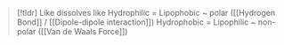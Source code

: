 >[!tldr] Like dissolves like
>Hydrophilic = Lipophobic ~ polar ([[Hydrogen Bond]] / [[Dipole-dipole interaction]])
>Hydrophobic = Lipophilic ~ non-polar ([[Van de Waals Force]])
